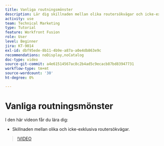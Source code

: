 ```yaml
---
title: Vanliga routningsmönster
description: Lär dig skillnaden mellan olika routersökvägar och icke-exklusiva sökvägar i [!DNL Adobe Workfront Fusion].
activity: use
team: Technical Marketing
type: Tutorial
feature: Workfront Fusion
role: User
level: Beginner
jira: KT-9014
exl-id: dbf95ede-8b11-4b9e-a87a-a0e4db863e9c
recommendations: noDisplay,noCatalog
doc-type: video
source-git-commit: a4e61514567ac8c2b4ad5c9ecacb87bd83947731
workflow-type: tm+mt
source-wordcount: '30'
ht-degree: 0%

---
```


# Vanliga routningsmönster

I den här videon får du lära dig:

* Skillnaden mellan olika och icke-exklusiva routersökvägar.

>[!VIDEO](https://video.tv.adobe.com/v/335273/?quality=12&learn=on)
